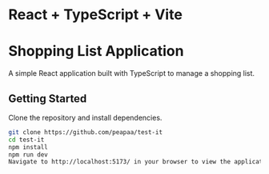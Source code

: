 # React + TypeScript + Vite

# Shopping List Application

A simple React application built with TypeScript to manage a shopping list.

## Getting Started

Clone the repository and install dependencies.

```bash
git clone https://github.com/peapaa/test-it
cd test-it
npm install
npm run dev
Navigate to http://localhost:5173/ in your browser to view the application.

